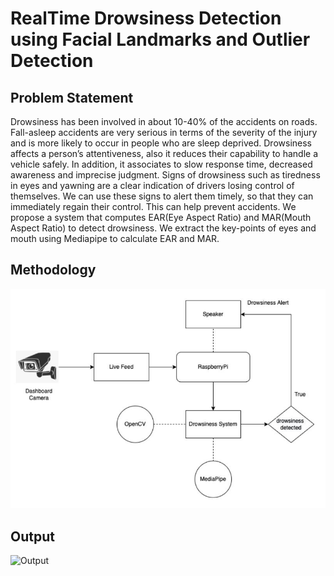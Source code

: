 # RealTime Drowsiness Detection using Facial Landmarks and Outlier Detection




## Problem Statement

Drowsiness has been involved in about 10-40% of the accidents on roads. Fall-asleep accidents are very serious in terms of the severity of the injury and is more likely to occur in people who are sleep deprived. Drowsiness affects a person’s attentiveness, also it reduces their capability to handle a vehicle safely. In addition, it associates to slow response time, decreased awareness and imprecise judgment. Signs of drowsiness such as tiredness in eyes and yawning are a clear indication of drivers losing control of themselves. We can use these signs to alert them timely, so that they can immediately regain their control. This can help prevent accidents. We propose a system that computes EAR(Eye Aspect Ratio) and MAR(Mouth Aspect Ratio) to detect drowsiness. We extract the key-points of eyes and mouth using Mediapipe to calculate EAR and MAR.


## Methodology

![Process](https://github.com/SarveshSridhar/RealTime-Drowsiness-Detection-using-Facial-Landmarks-and-Outlier-Detection/blob/master/images/process.JPG)

## Output

![Output](https://github.com/SarveshSridhar/RealTime-Drowsiness-Detection-using-Facial-Landmarks-and-Outlier-Detection/images/sarvesh.JPG)

